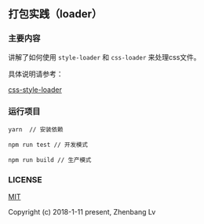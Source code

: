 ## 打包实践（loader）

### 主要内容

讲解了如何使用 `style-loader` 和 `css-loader` 来处理css文件。

具体说明请参考：

[css-style-loader](https://github.com/lvzhenbang/webpack-learning/tree/master/doc/first/css-style-loader.md)

### 运行项目

```
yarn  // 安装依赖

npm run test // 开发模式

npm run build // 生产模式
```

### LICENSE

[MIT](https://opensource.org/licenses/MIT)

Copyright (c) 2018-1-11 present, Zhenbang Lv
